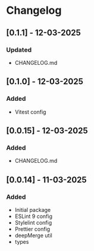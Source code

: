 # Changelog

## [0.1.1] - 12-03-2025

### Updated

- CHANGELOG.md

## [0.1.0] - 12-03-2025

### Added

- Vitest config

## [0.0.15] - 12-03-2025

### Added

- CHANGELOG.md

## [0.0.14] - 11-03-2025

### Added

- Initial package
- ESLint 9 config
- Stylelint config
- Prettier config
- deepMerge util
- types
